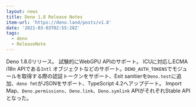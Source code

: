 ```yaml
---
layout: news
title: Deno 1.8 Release Notes
item-url: 'https://deno.land/posts/v1.8'
date: '2021-03-03T02:55:28Z'
tags:
  - deno
  - ReleaseNote
---
```

Deno 1.8.0リリース。
試験的にWebGPU APIのサポート。
ICUに対応しECMA i18n APIである`Intl` オブジェクトなどのサポート。`DENO_AUTH_TOKENS`でモジュールを取得する際の認証トークンをサポート、Exit sanitierを`Deno.test`に追加、`deno fmt`がJSONをサポート、TypeScript 4.2へアップデート。
Import Map、`Deno.permissions`、`Deno.link`、`Deno.symlink` APIがそれぞれStable APIとなった。

